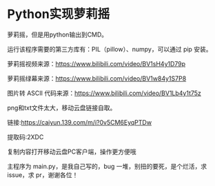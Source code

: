 # Python实现萝莉摇

萝莉摇，但是用python输出到CMD。

运行该程序需要的第三方库有：PIL（pillow）、numpy，可以通过 pip 安装。

萝莉摇视频来源：<https://www.bilibili.com/video/BV1sH4y1D79p>

萝莉摇绿幕来源：<https://www.bilibili.com/video/BV1w84y1S7P8>

图片转 ASCII 代码来源：<https://www.bilibili.com/video/BV1Lb4y1t75z>

png和txt文件太大，移动云盘链接自取。

链接:<https://caiyun.139.com/m/i?0v5CM6EyqPTDw>

提取码:2XDC

复制内容打开移动云盘PC客户端，操作更方便哦

主程序为 main.py，是我自己写的，bug 一堆，别扭的要死，是个烂活，求 issue，求 pr，谢谢各位！

